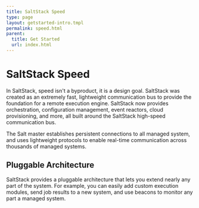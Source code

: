 ```yaml
---
title: SaltStack Speed
type: page
layout: getstarted-intro.tmpl
permalink: speed.html
parent:
  title: Get Started
  url: index.html
---
```


# SaltStack Speed

In SaltStack, speed isn't a byproduct, it is a design goal. SaltStack
was created as an extremely fast, lightweight communication bus to
provide the foundation for a remote execution engine. SaltStack now
provides orchestration, configuration management, event reactors, cloud
provisioning, and more, all built around the SaltStack high-speed
communication bus.

The Salt master establishes persistent connections to all managed
system, and uses lightweight protocols to enable real-time communication
across thousands of managed systems.

## Pluggable Architecture

SaltStack provides a pluggable architecture that lets you extend nearly
any part of the system. For example, you can easily add custom execution
modules, send job results to a new system, and use beacons to monitor
any part a managed system.

